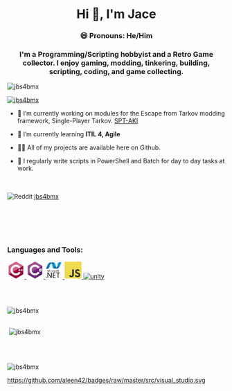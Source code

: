 <h1 align="center">Hi 👋, I'm Jace</h1>
<h3 align="center">😄 Pronouns: He/Him</h3>


<h3 align="center">I'm a Programming/Scripting hobbyist and a Retro Game collector. I enjoy gaming, modding, tinkering, building, scripting, coding, and game collecting.</h3>

<p align="left"> <img src="https://komarev.com/ghpvc/?username=jbs4bmx&label=Profile%20views&color=0e75b6&style=flat" alt="jbs4bmx" /> </p>

<p align="left"> <a href="https://github.com/ryo-ma/github-profile-trophy"><img src="https://github-profile-trophy.vercel.app/?username=jbs4bmx" alt="jbs4bmx" /></a> </p>

- 🔭 I’m currently working on modules for the Escape from Tarkov modding framework, Single-Player Tarkov. [SPT-AKI](https://www.sp-tarkov.com/)

- 🌱 I’m currently learning **ITIL 4, Agile**

- 👨‍💻 All of my projects are available here on Github.

- 📝 I regularly write scripts in PowerShell and Batch for day to day tasks at work.

<br><br>
![Reddit](https://img.shields.io/badge/Reddit-%23FF4500.svg?style=for-the-badge&logo=Reddit&logoColor=white) [jbs4bmx](https://www.reddit.com/u/jbs4bmx/)

<br><br><br><br>
<h3 align="left">Languages and Tools:</h3>

<p align="left">
<a href="https://www.w3schools.com/cpp/" target="_blank" rel="noreferrer"> <img src="https://raw.githubusercontent.com/devicons/devicon/master/icons/cplusplus/cplusplus-original.svg" alt="cplusplus" width="40" height="40"/> </a>
<a href="https://www.w3schools.com/cs/" target="_blank" rel="noreferrer"> <img src="https://raw.githubusercontent.com/devicons/devicon/master/icons/csharp/csharp-original.svg" alt="csharp" width="40" height="40"/> </a>
<a href="https://dotnet.microsoft.com/" target="_blank" rel="noreferrer"> <img src="https://raw.githubusercontent.com/devicons/devicon/master/icons/dot-net/dot-net-original-wordmark.svg" alt="dotnet" width="40" height="40"/> </a>
<a href="https://developer.mozilla.org/en-US/docs/Web/JavaScript" target="_blank" rel="noreferrer"> <img src="https://raw.githubusercontent.com/devicons/devicon/master/icons/javascript/javascript-original.svg" alt="javascript" width="40" height="40"/> </a>
<a href="https://unity.com/" target="_blank" rel="noreferrer"> <img src="https://www.vectorlogo.zone/logos/unity3d/unity3d-icon.svg" alt="unity" width="40" height="40"/> </a>
</p>

<br><br>
<p><img align="left" src="https://github-readme-stats.vercel.app/api/top-langs?username=jbs4bmx&show_icons=true&theme=dark&title_color=bb00ff&text_color=38deff&locale=en&layout=compact" alt="jbs4bmx" /></p>

<br><br>
<p>&nbsp;<img align="center" src="https://github-readme-stats.vercel.app/api?username=jbs4bmx&show_icons=true&theme=dark&title_color=blue&text_color=ff007b&locale=en" alt="jbs4bmx" /></p>

<br><br>
<p><img align="center" src="https://github-readme-streak-stats.herokuapp.com/?user=jbs4bmx&theme=dark" alt="jbs4bmx" /></p>


https://github.com/aleen42/badges/raw/master/src/visual_studio.svg


<!--
**jbs4bmx/jbs4bmx** is a ✨ _special_ ✨ repository because its `README.md` (this file) appears on your GitHub profile.

Here are some ideas to get you started:

- 🔭 I’m currently working on ...
- 🌱 I’m currently learning ...
- 👯 I’m looking to collaborate on ...
- 🤔 I’m looking for help with ...
- 💬 Ask me about ...
- 📫 How to reach me: ...
- 😄 Pronouns: ...
- ⚡ Fun fact: ...
-->
